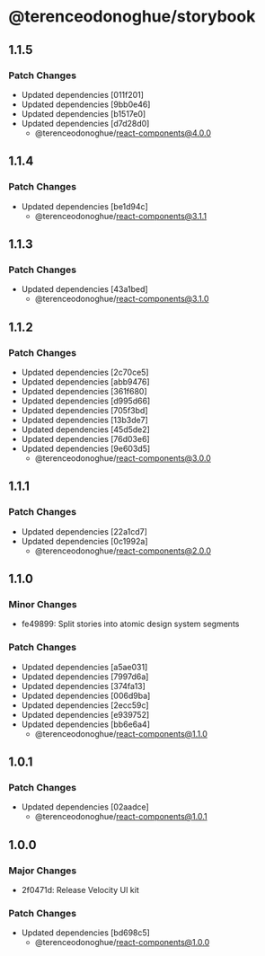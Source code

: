 # @terenceodonoghue/storybook

## 1.1.5

### Patch Changes

- Updated dependencies [011f201]
- Updated dependencies [9bb0e46]
- Updated dependencies [b1517e0]
- Updated dependencies [d7d28d0]
  - @terenceodonoghue/react-components@4.0.0

## 1.1.4

### Patch Changes

- Updated dependencies [be1d94c]
  - @terenceodonoghue/react-components@3.1.1

## 1.1.3

### Patch Changes

- Updated dependencies [43a1bed]
  - @terenceodonoghue/react-components@3.1.0

## 1.1.2

### Patch Changes

- Updated dependencies [2c70ce5]
- Updated dependencies [abb9476]
- Updated dependencies [361f680]
- Updated dependencies [d995d66]
- Updated dependencies [705f3bd]
- Updated dependencies [13b3de7]
- Updated dependencies [45d5de2]
- Updated dependencies [76d03e6]
- Updated dependencies [9e603d5]
  - @terenceodonoghue/react-components@3.0.0

## 1.1.1

### Patch Changes

- Updated dependencies [22a1cd7]
- Updated dependencies [0c1992a]
  - @terenceodonoghue/react-components@2.0.0

## 1.1.0

### Minor Changes

- fe49899: Split stories into atomic design system segments

### Patch Changes

- Updated dependencies [a5ae031]
- Updated dependencies [7997d6a]
- Updated dependencies [374fa13]
- Updated dependencies [006d9ba]
- Updated dependencies [2ecc59c]
- Updated dependencies [e939752]
- Updated dependencies [bb6e6a4]
  - @terenceodonoghue/react-components@1.1.0

## 1.0.1

### Patch Changes

- Updated dependencies [02aadce]
  - @terenceodonoghue/react-components@1.0.1

## 1.0.0

### Major Changes

- 2f0471d: Release Velocity UI kit

### Patch Changes

- Updated dependencies [bd698c5]
  - @terenceodonoghue/react-components@1.0.0
